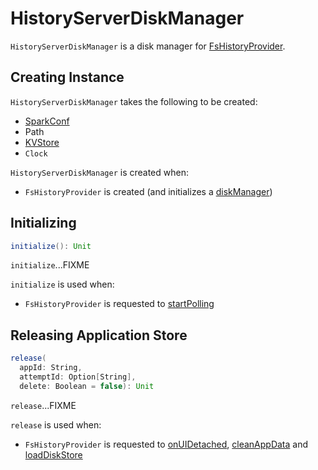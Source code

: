# HistoryServerDiskManager

`HistoryServerDiskManager` is a disk manager for [FsHistoryProvider](FsHistoryProvider.md#diskManager).

## Creating Instance

`HistoryServerDiskManager` takes the following to be created:

* <span id="conf"> [SparkConf](../SparkConf.md)
* <span id="path"> Path
* <span id="listing"> [KVStore](../core/KVStore.md)
* <span id="clock"> `Clock`

`HistoryServerDiskManager` is created when:

* `FsHistoryProvider` is created (and initializes a [diskManager](FsHistoryProvider.md#diskManager))

## <span id="initialize"> Initializing

```scala
initialize(): Unit
```

`initialize`...FIXME

`initialize` is used when:

* `FsHistoryProvider` is requested to [startPolling](FsHistoryProvider.md#startPolling)

## <span id="release"> Releasing Application Store

```scala
release(
  appId: String,
  attemptId: Option[String],
  delete: Boolean = false): Unit
```

`release`...FIXME

`release` is used when:

* `FsHistoryProvider` is requested to [onUIDetached](FsHistoryProvider.md#onUIDetached), [cleanAppData](FsHistoryProvider.md#cleanAppData) and [loadDiskStore](FsHistoryProvider.md#loadDiskStore)
